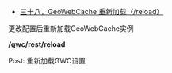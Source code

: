 - [三十八，GeoWebCache  重新加载（/reload）](https://www.cnblogs.com/chenjq0717/p/12437377.html)

更改配置后重新加载GeoWebCache实例

**/gwc/rest/reload**

Post: 重新加载GWC设置